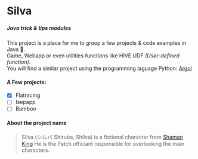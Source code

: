 # Silva
##### Java trick & tips modules

This project is a place for me to groop a few projects & code examples in Java :star2:.    
Game, Webapp or even utilities functions like HIVE UDF *(User-defined function)*.     
You will find a similar project using the programming laguage Python: [Argol](https://github.com/DivLoic/Argol)

#### A Few projects:
- [X] Flatracing
- [ ] Isepapp
- [ ] Bamboo

#### About the project name
>Silva (シルバ Shiruba, Shilva) is a fictional character from [Shaman King](https://en.wikipedia.org/wiki/Shaman_King) He is the 
>Patch officiant responsible for overlooking the main characters.

